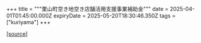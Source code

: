 +++
title = """栗山町空き地空き店舗活用支援事業補助金"""
date = 2025-04-01T01:45:00.000Z
expiryDate = 2025-05-20T18:30:46.350Z
tags = ["kuriyama"]
+++


[[source]](https://www.town.kuriyama.hokkaido.jp/soshiki/53/108.html)
